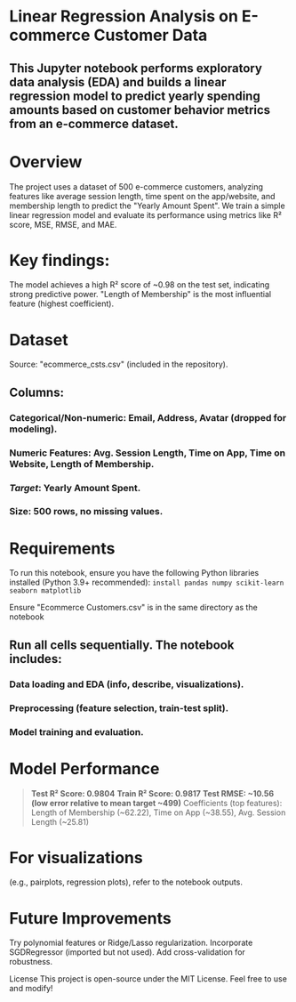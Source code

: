 # **Linear Regression Analysis on E-commerce Customer Data**

## This Jupyter notebook performs exploratory data analysis (EDA) and builds a linear regression model to predict yearly spending amounts based on customer behavior metrics from an e-commerce dataset.
# Overview
The project uses a dataset of 500 e-commerce customers, analyzing features like average session length, time spent on the app/website, and membership length to predict the "Yearly Amount Spent". We train a simple linear regression model and evaluate its performance using metrics like R² score, MSE, RMSE, and MAE.

# Key findings:

The model achieves a high R² score of ~0.98 on the test set, indicating strong predictive power.
"Length of Membership" is the most influential feature (highest coefficient).

# Dataset

Source: "ecommerce_csts.csv" (included in the repository).
## Columns:

### Categorical/Non-numeric: Email, Address, Avatar (dropped for modeling).
### Numeric Features: Avg. Session Length, Time on App, Time on Website, Length of Membership.
### ***Target***: Yearly Amount Spent.


### Size: 500 rows, no missing values.

# Requirements
To run this notebook, ensure you have the following Python libraries installed (Python 3.9+ recommended):
```install pandas numpy scikit-learn seaborn matplotlib```


Ensure "Ecommerce Customers.csv" is in the same directory as the notebook

## Run all cells sequentially. The notebook includes:

### Data loading and EDA (info, describe, visualizations).
### Preprocessing (feature selection, train-test split).
### Model training and evaluation.



# Model Performance

> **Test R² Score: 0.9804**
> **Train R² Score: 0.9817**
> **Test RMSE: ~10.56 (low error relative to mean target ~499)**
Coefficients (top features): Length of Membership (~62.22), Time on App (~38.55), Avg. Session Length (~25.81)

# For visualizations
(e.g., pairplots, regression plots), refer to the notebook outputs.

# Future Improvements

Try polynomial features or Ridge/Lasso regularization.
Incorporate SGDRegressor (imported but not used).
Add cross-validation for robustness.

License
This project is open-source under the MIT License. Feel free to use and modify!
